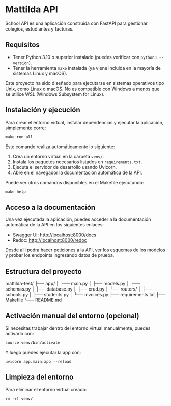 # Mattilda API

School API es una aplicación construida con FastAPI para gestionar colegios, estudiantes y facturas.

## Requisitos

* Tener Python 3.10 o superior instalado (puedes verificar con `python3 --version`).
* Tener la herramienta `make` instalada (ya viene incluida en la mayoría de sistemas Linux y macOS).

Este proyecto ha sido diseñado para ejecutarse en sistemas operativos tipo Unix, como Linux o macOS. No es compatible con Windows a menos que se utilice WSL (Windows Subsystem for Linux).

## Instalación y ejecución

Para crear el entorno virtual, instalar dependencias y ejecutar la aplicación, simplemente corre:

```
make run_all
```

Este comando realiza automáticamente lo siguiente:

1. Crea un entorno virtual en la carpeta `venv/`.
2. Instala los paquetes necesarios listados en `requirements.txt`.
3. Ejecuta el servidor de desarrollo usando Uvicorn.
4. Abre en el navegador la documentación automática de la API.

Puede ver otros comandos disponibles en el Makefile ejecutando:

```
make help
```

## Acceso a la documentación

Una vez ejecutada la aplicación, puedes acceder a la documentación automática de la API en los siguientes enlaces:

* Swagger UI: [http://localhost:8000/docs](http://localhost:8000/docs)
* Redoc: [http://localhost:8000/redoc](http://localhost:8000/redoc)

Desde alli podra hacer peticiones a la API, ver los esquemas de los modelos y probar los endpoints ingresando datos de prueba.

## Estructura del proyecto

mattilda-test/
├── app/
│   ├── main.py
│   ├── models.py
│   ├── schemas.py
│   ├── database.py
│   ├── crud.py
│   └── routers/
│       ├── schools.py
│       ├── students.py
│       └── invoices.py
├── requirements.txt
├── Makefile
└── README.md

## Activación manual del entorno (opcional)

Si necesitas trabajar dentro del entorno virtual manualmente, puedes activarlo con:

```
source venv/bin/activate
```

Y luego puedes ejecutar la app con:

```
uvicorn app.main:app --reload
```

## Limpieza del entorno

Para eliminar el entorno virtual creado:

```
rm -rf venv/
```
